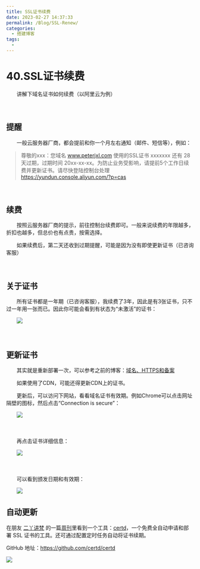 ```yaml
---
title: SSL证书续费
date: 2023-02-27 14:37:33
permalink: /Blog/SSL-Renew/
categories:
  - 搭建博客
tags:
  - 
---
```

# 40.SSL证书续费

　　讲解下域名证书如何续费（以阿里云为例）

　　‍

## 提醒

　　一般云服务器厂商，都会提前和你一个月左右通知（邮件、短信等），例如：

> 尊敬的xxx：您域名 www.peterjxl.com 使用的SSL证书 xxxxxxx  还有 28 天过期，过期时间 20xx-xx-xx。为防止业务受影响，请提前5个工作日续费并更新证书。请尽快登陆控制台处理 https://yundun.console.aliyun.com/?p=cas

　　‍

## 续费

　　按照云服务器厂商的提示，前往控制台续费即可。一般来说续费的年限越多，折扣也越多，但总价也有点贵，按需选择。

　　如果续费后，第二天还收到过期提醒，可能是因为没有即使更新证书（已咨询客服）

　　‍

## 关于证书

　　所有证书都是一年期（已咨询客服），我续费了3年，因此是有3张证书，只不过一年用一张而已。因此你可能会看到有状态为“未激活”的证书：

　　![](https://image.peterjxl.com/blog/image-20230628163022-kmsn3d2.png)

　　‍

## 更新证书

　　其实就是重新部署一次，可以参考之前的博客：[域名、HTTPS和备案](/Blog/HTTPS/#https)

　　如果使用了CDN，可能还得更新CDN上的证书。

　　更新后，可以访问下网站，看看域名证书有效期。例如Chrome可以点击网址隔壁的图标，然后点击“Connection is secure”：

　　![](https://image.peterjxl.com/blog/image-20240106221855-c0ioo2o.png)

　　‍

　　再点击证书详细信息：

　　![](https://image.peterjxl.com/blog/image-20240106221909-now9qib.png)

　　‍

　　可以看到颁发日期和有效期：

　　![](https://image.peterjxl.com/blog/image-20240106222005-pot1o4d.png)

## 自动更新

在朋友 [二丫讲梵](https://wiki.eryajf.net/) 的一篇[周刊](https://wiki.eryajf.net/pages/282b7d/)里看到一个工具：[certd](https://github.com/certd/certd)，一个免费全自动申请和部署 SSL 证书的工具。还可通过配置定时任务自动将证书续期。

GitHub 地址：https://github.com/certd/certd


![](https://image.peterjxl.com/blog/image-20240607165623-j5qnmzn.png)